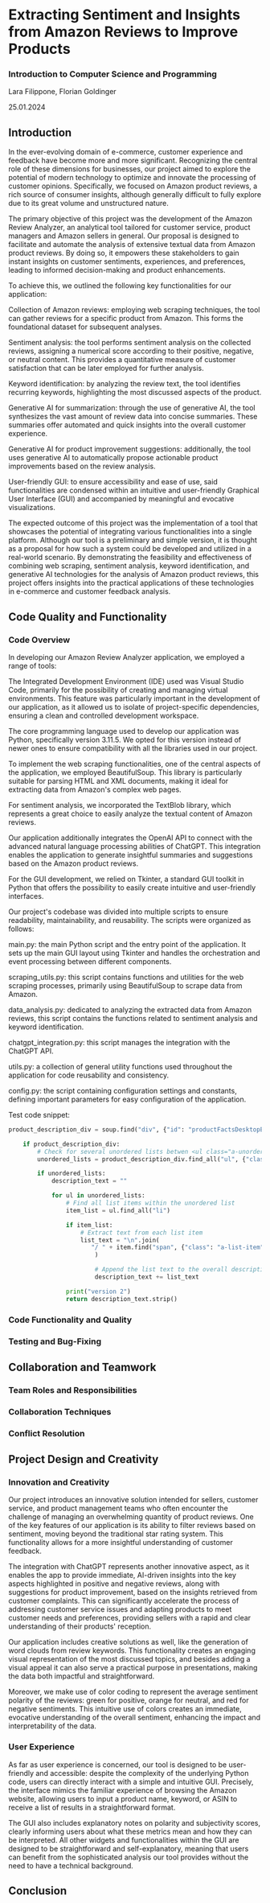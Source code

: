 # Extracting Sentiment and Insights from Amazon Reviews to Improve Products

### Introduction to Computer Science and Programming

Lara Filippone, Florian Goldinger

25.01.2024

## Introduction
In the ever-evolving domain of e-commerce, customer experience and feedback have become more and more significant. Recognizing the central role of these dimensions for businesses, our project aimed to explore the potential of modern technology to optimize and innovate the processing of customer opinions. Specifically, we focused on Amazon product reviews, a rich source of consumer insights, although generally difficult to fully explore due to its great volume and unstructured nature.

The primary objective of this project was the development of the Amazon Review Analyzer, an analytical tool tailored for customer service, product managers and Amazon sellers in general. Our proposal is designed to facilitate and automate the analysis of extensive textual data from Amazon product reviews. By doing so, it empowers these stakeholders to gain instant insights on customer sentiments, experiences, and preferences, leading to informed decision-making and product enhancements.

To achieve this, we outlined the following key functionalities for our application:

Collection of Amazon reviews: employing web scraping techniques, the tool can gather reviews for a specific product from Amazon. This forms the foundational dataset for subsequent analyses.

Sentiment analysis: the tool performs sentiment analysis on the collected reviews, assigning a numerical score according to their positive, negative, or neutral content. This provides a quantitative measure of customer satisfaction that can be later employed for further analysis.

Keyword identification: by analyzing the review text, the tool identifies recurring keywords, highlighting the most discussed aspects of the product.

Generative AI for summarization: through the use of generative AI, the tool synthesizes the vast amount of review data into concise summaries. These summaries offer automated and quick insights into the overall customer experience.

Generative AI for product improvement suggestions: additionally, the tool uses generative AI to automatically propose actionable product improvements based on the review analysis.

User-friendly GUI: to ensure accessibility and ease of use, said functionalities are condensed within an intuitive and user-friendly Graphical User Interface (GUI) and accompanied by meaningful and evocative visualizations.

The expected outcome of this project was the implementation of a tool that showcases the potential of integrating various functionalities into a single platform. Although our tool is a preliminary and simple version, it is thought as a proposal for how such a system could be developed and utilized in a real-world scenario. By demonstrating the feasibility and effectiveness of combining web scraping, sentiment analysis, keyword identification, and generative AI technologies for the analysis of Amazon product reviews, this project offers insights into the practical applications of these technologies in e-commerce and customer feedback analysis.

## Code Quality and Functionality

### Code Overview
In developing our Amazon Review Analyzer application, we employed a range of tools:

The Integrated Development Environment (IDE) used was Visual Studio Code, primarily for the possibility of creating and managing virtual environments. This feature was particularly important in the development of our application, as it allowed us to isolate of project-specific dependencies, ensuring a clean and controlled development workspace.

The core programming language used to develop our application was Python, specifically version 3.11.5. We opted for this version instead of newer ones to ensure compatibility with all the libraries used in our project.

To implement the web scraping functionalities, one of the central aspects of the application, we employed BeautifulSoup. This library is particularly suitable for parsing HTML and XML documents, making it ideal for extracting data from Amazon's complex web pages.

For sentiment analysis, we incorporated the TextBlob library, which represents a great choice to easily analyze the textual content of Amazon reviews.

Our application additionally integrates the OpenAI API to connect with the advanced natural language processing abilities of ChatGPT. This integration enables the application to generate insightful summaries and suggestions based on the Amazon product reviews.

For the GUI development, we relied on Tkinter, a standard GUI toolkit in Python that offers the possibility to easily create intuitive and user-friendly interfaces.

Our project's codebase was divided into multiple scripts to ensure readability, maintainability, and reusability. The scripts were organized as follows:

main.py: the main Python script and the entry point of the application. It sets up the main GUI layout using Tkinter and handles the orchestration and event processing between different components.

scraping_utils.py: this script contains functions and utilities for the web scraping processes, primarily using BeautifulSoup to scrape data from Amazon.

data_analysis.py: dedicated to analyzing the extracted data from Amazon reviews, this script contains the functions related to sentiment analysis and keyword identification.

chatgpt_integration.py: this script manages the integration with the ChatGPT API.

utils.py: a collection of general utility functions used throughout the application for code reusability and consistency.

config.py: the script containing configuration settings and constants, defining important parameters for easy configuration of the application.


Test code snippet:

``` python
product_description_div = soup.find("div", {"id": "productFactsDesktopExpander"})

    if product_description_div:
        # Check for several unordered lists betwen <ul class="a-unordered-list a-vertical a-spacing-small"> and </ul>
        unordered_lists = product_description_div.find_all("ul", {"class": "a-unordered-list"})

        if unordered_lists:
            description_text = ""

            for ul in unordered_lists:
                # Find all list items within the unordered list
                item_list = ul.find_all("li")

                if item_list:
                    # Extract text from each list item
                    list_text = "\n".join(
                       "/ " + item.find("span", {"class": "a-list-item"}).text.strip() for item in item_list
                        )

                        # Append the list text to the overall description
                        description_text += list_text

                print("version 2")
                return description_text.strip()
```

### Code Functionality and Quality

### Testing and Bug-Fixing

## Collaboration and Teamwork

### Team Roles and Responsibilities

### Collaboration Techniques

### Conflict Resolution

## Project Design and Creativity

### Innovation and Creativity
Our project introduces an innovative solution intended for sellers, customer service, and product management teams who often encounter the challenge of managing an overwhelming quantity of product reviews. One of the key features of our application is its ability to filter reviews based on sentiment, moving beyond the traditional star rating system. This functionality allows for a more insightful understanding of customer feedback.

The integration with ChatGPT represents another innovative aspect, as it enables the app to provide immediate, AI-driven insights into the key aspects highlighted in positive and negative reviews, along with suggestions for product improvement, based on the insights retrieved from customer complaints. This can significantly accelerate the process of addressing customer service issues and adapting products to meet customer needs and preferences, providing sellers with a rapid and clear understanding of their products' reception.

Our application includes creative solutions as well, like the generation of word clouds from review keywords. This functionality creates an engaging visual representation of the most discussed topics, and besides adding a visual appeal it can also serve a practical purpose in presentations, making the data both impactful and straightforward.

Moreover, we make use of color coding to represent the average sentiment polarity of the reviews: green for positive, orange for neutral, and red for negative sentiments. This intuitive use of colors creates an immediate, evocative understanding of the overall sentiment, enhancing the impact and interpretability of the data.

### User Experience
As far as user experience is concerned, our tool is designed to be user-friendly and accessible: despite the complexity of the underlying Python code, users can directly interact with a simple and intuitive GUI. Precisely, the interface mimics the familiar experience of browsing the Amazon website, allowing users to input a product name, keyword, or ASIN to receive a list of results in a straightforward format.

The GUI also includes explanatory notes on polarity and subjectivity scores, clearly informing users about what these metrics mean and how they can be interpreted. All other widgets and functionalities within the GUI are designed to be straightforward and self-explanatory, meaning that users can benefit from the sophisticated analysis our tool provides without the need to have a technical background.

## Conclusion
